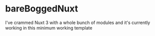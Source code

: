 # bareBoggedNuxt
I've crammed Nuxt 3 with a whole bunch of modules and it's currently working in this minimum working template

